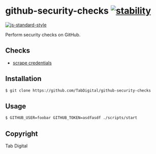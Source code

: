 # github-security-checks [![stability][0]][1]
[![js-standard-style][10]][11]

Perform security checks on GitHub.

## Checks
- [scrape credentials](https://github.com/TabDigital/node-github-credential-scraper)

## Installation
```sh
$ git clone https://github.com/TabDigital/github-security-checks
```

## Usage
```sh
$ GITHUB_USER=foobar GITHUB_TOKEN=asdfasdf ./scripts/start
```

## Copyright
Tab Digital

[0]: https://img.shields.io/badge/stability-experimental-orange.svg?style=flat-square
[1]: https://nodejs.org/api/documentation.html#documentation_stability_index
[2]: https://img.shields.io/npm/v/github-security-checks.svg?style=flat-square
[3]: https://npmjs.org/package/github-security-checks
[4]: https://img.shields.io/travis/TabDigital/github-security-checks/master.svg?style=flat-square
[5]: https://travis-ci.org/TabDigital/github-security-checks
[6]: https://img.shields.io/codecov/c/github/TabDigital/github-security-checks/master.svg?style=flat-square
[7]: https://codecov.io/github/TabDigital/github-security-checks
[8]: http://img.shields.io/npm/dm/github-security-checks.svg?style=flat-square
[9]: https://npmjs.org/package/github-security-checks
[10]: https://img.shields.io/badge/code%20style-standard-brightgreen.svg?style=flat-square
[11]: https://github.com/feross/standard
